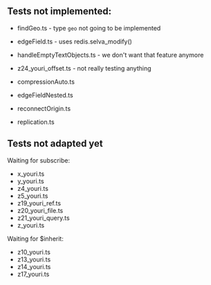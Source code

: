 ## Tests not implemented:

- findGeo.ts - type `geo` not going to be implemented
- edgeField.ts - uses redis.selva_modify()
- handleEmptyTextObjects.ts - we don't want that feature anymore
- z24_youri_offset.ts - not really testing anything

- compressionAuto.ts
- edgeFieldNested.ts
- reconnectOrigin.ts
- replication.ts

## Tests not adapted yet

Waiting for subscribe:

- x_youri.ts
- y_youri.ts
- z4_youri.ts
- z5_youri.ts
- z19_youri_ref.ts
- z20_youri_file.ts
- z21_youri_query.ts
- z_youri.ts

Waiting for $inherit:

- z10_youri.ts
- z13_youri.ts
- z14_youri.ts
- z17_youri.ts
